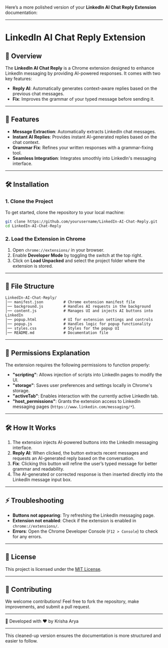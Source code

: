Here’s a more polished version of your **LinkedIn AI Chat Reply Extension** documentation:

---

# LinkedIn AI Chat Reply Extension

## 📌 Overview

The **LinkedIn AI Chat Reply** is a Chrome extension designed to enhance LinkedIn messaging by providing AI-powered responses. It comes with two key features:

- **Reply AI**: Automatically generates context-aware replies based on the previous chat messages.
- **Fix**: Improves the grammar of your typed message before sending it.

---

## 🚀 Features

- **Message Extraction**: Automatically extracts LinkedIn chat messages.
- **Instant AI Replies**: Provides instant AI-generated replies based on the chat context.
- **Grammar Fix**: Refines your written responses with a grammar-fixing tool.
- **Seamless Integration**: Integrates smoothly into LinkedIn's messaging interface.

---

## 🛠 Installation

### 1. Clone the Project

To get started, clone the repository to your local machine:

```bash
git clone https://github.com/yourusername/LinkedIn-AI-Chat-Reply.git
cd LinkedIn-AI-Chat-Reply
```

### 2. Load the Extension in Chrome

1. Open `chrome://extensions/` in your browser.
2. Enable **Developer Mode** by toggling the switch at the top right.
3. Click on **Load Unpacked** and select the project folder where the extension is stored.

---

## 📄 File Structure

```
LinkedIn-AI-Chat-Reply/
│── manifest.json         # Chrome extension manifest file
│── background.js         # Handles AI requests in the background
│── content.js            # Manages UI and injects AI buttons into LinkedIn
│── popup.html            # UI for extension settings and controls
│── popup.js              # Handles logic for popup functionality
│── styles.css            # Styles for the popup UI
│── README.md             # Documentation file
```

---

## 🔑 Permissions Explanation

The extension requires the following permissions to function properly:

- **"scripting"**: Allows injection of scripts into LinkedIn pages to modify the UI.
- **"storage"**: Saves user preferences and settings locally in Chrome's storage.
- **"activeTab"**: Enables interaction with the currently active LinkedIn tab.
- **"host_permissions"**: Grants the extension access to LinkedIn messaging pages (`https://www.linkedin.com/messaging/*`).

---

## 🛠 How It Works

1. The extension injects AI-powered buttons into the LinkedIn messaging interface.
2. **Reply AI**: When clicked, the button extracts recent messages and requests an AI-generated reply based on the conversation.
3. **Fix**: Clicking this button will refine the user’s typed message for better grammar and readability.
4. The AI-generated or corrected response is then inserted directly into the LinkedIn message input box.

---

## ⚡ Troubleshooting

- **Buttons not appearing**: Try refreshing the LinkedIn messaging page.
- **Extension not enabled**: Check if the extension is enabled in `chrome://extensions/`.
- **Errors**: Open the Chrome Developer Console (`F12 > Console`) to check for any errors.

---

## 📜 License

This project is licensed under the [MIT License](https://opensource.org/licenses/MIT).

---

## 🤝 Contributing

We welcome contributions! Feel free to fork the repository, make improvements, and submit a pull request.

---

🚀 Developed with ❤️ by Krisha Arya

---

This cleaned-up version ensures the documentation is more structured and easier to follow.
